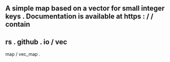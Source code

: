A
simple
map
based
on
a
vector
for
small
integer
keys
.
Documentation
is
available
at
https
:
/
/
contain
-
rs
.
github
.
io
/
vec
-
map
/
vec_map
.
